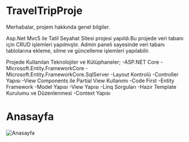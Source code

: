 # TravelTripProje
Merhabalar, projem hakkında genel bilgiler.

Asp.Net Mvc5 ile Tatil Seyahat Sitesi projesi yapıldı.Bu projede veri tabanı için  CRUD işlemleri yapılmıştır.
Admin paneli sayesinde veri tabanı tablolarına ekleme, silme ve güncelleme işlemleri yapılabilir.

Projede Kullanılan Teknolojiler ve Kütüphaneler;
-ASP.NET Core 
-Microsoft.Entity.FrameworkCore 
-Microsoft.Entity.FrameworkCore.SqlServer 
-Layout Kontrolü
-Controller Yapısı
-View Components ile Partial View Kullanımı
-Code First
-Entity Framework
-Model Yapısı
-View Yapısı
-Linq Sorguları
-Hazır Template Kurulumu ve Düzenlenmesi
-Context Yapısı

# Anasayfa 
![Anasayfa](https://raw.githubusercontent.com/ufukaygun/TravelTripProje/master/TravelTripProje/Assest/Travel-Anasayfa.png)
